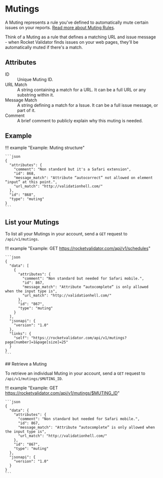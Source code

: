 # Mutings

A Muting represents a rule you've defined to automatically mute certain issues on your reports. <a href="/muting">Read more about Muting Rules</a>.

Think of a Muting as a rule that defines a matching URL and issue message - when Rocket Validator finds issues on your web pages, they'll be automatically muted if there's a match.

## Attributes


<dl>
  <dt>ID</dt>
  <dd>Unique Muting ID.</dd>

  <dt>URL Match</dt>
  <dd>A string containing a match for a URL. It can be a full URL or any substring within it.</dd>  

  <dt>Message Match</dt>
  <dd>A string defining a match for a Issue. It can be a full issue message, or part of it.</dd>

  <dt>Comment</dt>
  <dd>A brief comment to publicly explain why this muting is needed.</dd>
</dl>


## Example

!!! example "Example: Muting structure"

    ```json
    {
      "attributes": {
        "comment": "Non standard but it's a Safari extension",
        "id": 868,
        "message_match": "Attribute “autocorrect” not allowed on element “input” at this point.",
        "url_match": "http://validationhell.com/"
      },
      "id": "868",
      "type": "muting"
    }
    ```

## List your Mutings

To list all your Mutings in your account, send a `GET` request to `/api/v1/mutings`.

!!! example "Example: GET https://rocketvalidator.com/api/v1/schedules"

    ```json
    {
      "data": [
        {
          "attributes": {
            "comment": "Non standard but needed for Safari mobile.",
            "id": 867,
            "message_match": "Attribute “autocomplete” is only allowed when the input type is",
            "url_match": "http://validationhell.com/"
          },
          "id": "867",
          "type": "muting"
        }
      ],
      "jsonapi": {
        "version": "1.0"
      },
      "links": {
        "self": "https://rocketvalidator.com/api/v1/mutings?page[number]=1&page[size]=25"
      }
    }
    ```

## Retrieve a Muting

To retrieve an individual Muting in your account, send a `GET` request to `/api/v1/mutings/$MUTING_ID`.

!!! example "Example: GET https://rocketvalidator.com/api/v1/mutings/$MUTING_ID"

    ```json
    {
      "data": {
        "attributes": {
          "comment": "Non standard but needed for Safari mobile.",
          "id": 867,
          "message_match": "Attribute “autocomplete” is only allowed when the input type is",
          "url_match": "http://validationhell.com/"
        },
        "id": "867",
        "type": "muting"
      },
      "jsonapi": {
        "version": "1.0"
      }
    }
    ```

